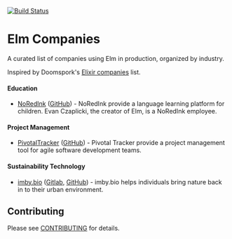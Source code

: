 [![Build Status](https://travis-ci.org/lpil/elm-companies.svg?branch=master)](https://travis-ci.org/lpil/elm-companies)

# Elm Companies

A curated list of companies using Elm in production, organized by industry.

Inspired by Doomspork's [Elixir companies][elixir-companies] list.

[elixir-companies]: https://github.com/doomspork/elixir-companies


#### Education

* [NoRedInk](https://usecanvas.com)
  ([GitHub](https://github.com/usecanvas)) -
  NoRedInk provide a language learning platform for children. Evan Czaplicki,
  the creator of Elm, is a NoRedInk employee.


#### Project Management

* [PivotalTracker](https://www.pivotaltracker.com/)
  ([GitHub](https://github.com/pivotaltracker)) -
  Pivotal Tracker provide a project management tool for agile software
  development teams.


#### Sustainability Technology

* [imby.bio](http://imby.bio/)
  ([Gitlab](https://gitlab.com/imby.bio), [GitHub](https://github.com/imbybio/)) -
  imby.bio helps individuals bring nature back in to their urban environment.


## Contributing

Please see [CONTRIBUTING](CONTRIBUTING.md) for details.
